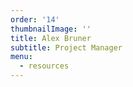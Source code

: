 ```yaml
---
order: '14'
thumbnailImage: ''
title: Alex Bruner
subtitle: Project Manager
menu:
  - resources
---
```


